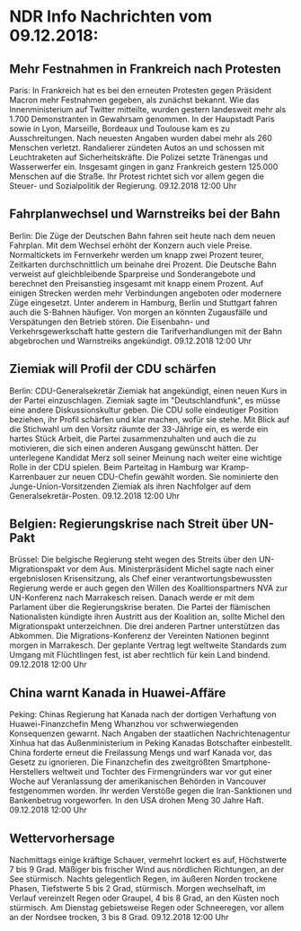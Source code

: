 # NDR Info Nachrichten vom 09.12.2018:


## Mehr Festnahmen in Frankreich nach Protesten
Paris: In Frankreich hat es bei den erneuten Protesten gegen Präsident Macron mehr Festnahmen gegeben, als zunächst bekannt. Wie das Innenministerium auf Twitter mitteilte, wurden gestern landesweit mehr als 1.700 Demonstranten in Gewahrsam genommen. In der Haupstadt Paris sowie in Lyon, Marseille, Bordeaux und Toulouse kam es zu Ausschreitungen. Nach neuesten Angaben wurden dabei mehr als 260 Menschen verletzt. Randalierer zündeten Autos an und schossen mit Leuchtraketen auf Sicherheitskräfte. Die Polizei setzte Tränengas und Wasserwerfer ein. Insgesamt gingen in ganz Frankreich gestern 125.000 Menschen auf die Straße. Ihr Protest richtet sich vor allem gegen die Steuer- und Sozialpolitik der Regierung. 09.12.2018 12:00 Uhr 

## Fahrplanwechsel und Warnstreiks bei der Bahn
Berlin: Die Züge der Deutschen Bahn 	fahren seit heute nach dem neuen Fahrplan. Mit dem Wechsel erhöht der Konzern auch viele Preise. Normaltickets im Fernverkehr werden um knapp zwei Prozent teurer, Zeitkarten durchschnittlich um beinahe drei Prozent. Die Deutsche Bahn verweist auf gleichbleibende Sparpreise und Sonderangebote und berechnet den Preisanstieg insgesamt mit knapp einem Prozent. Auf einigen Strecken werden mehr Verbindungen angeboten oder modernere Züge eingesetzt. Unter anderem in Hamburg, Berlin und Stuttgart fahren auch die S-Bahnen häufiger. Von morgen an könnten Zugausfälle und Verspätungen den Betrieb stören. Die Eisenbahn- und Verkehrsgewerkschaft hatte gestern die Tarifverhandlungen mit der Bahn abgebrochen und Warnstreiks angekündigt. 09.12.2018 12:00 Uhr 

## Ziemiak will Profil der CDU schärfen
Berlin: CDU-Generalsekretär Ziemiak hat angekündigt, einen neuen Kurs in der Partei einzuschlagen. Ziemiak sagte im "Deutschlandfunk", es müsse eine andere Diskussionskultur geben. Die CDU solle eindeutiger Position beziehen, ihr Profil schärfen und klar machen, wofür sie stehe. Mit Blick auf die Stichwahl um den Vorsitz räumte der 33-Jährige ein, es werde ein hartes Stück Arbeit, die Partei zusammenzuhalten und auch die zu motivieren, die sich einen anderen Ausgang gewünscht hätten. Der unterlegene Kandidat Merz soll seiner Meinung nach weiter eine wichtige Rolle in der CDU spielen. Beim Parteitag in Hamburg war Kramp-Karrenbauer zur neuen CDU-Chefin gewählt worden. Sie nominierte den Junge-Union-Vorsitzenden Ziemiak als ihren Nachfolger auf dem Generalsekretär-Posten. 09.12.2018 12:00 Uhr 

## Belgien: Regierungskrise nach Streit über UN-Pakt
Brüssel: Die belgische Regierung steht wegen des Streits über den UN-Migrationspakt vor dem Aus. Ministerpräsident Michel sagte nach einer ergebnislosen Krisensitzung, als Chef einer verantwortungsbewussten Regierung werde er auch gegen den Willen des Koalitionspartners NVA zur UN-Konferenz nach Marrakesch reisen. Danach werde er mit dem Parlament über die Regierungskrise beraten. Die Partei der flämischen Nationalisten kündigte ihren Austritt aus der Koalition an, sollte Michel den Migrationspakt unterzeichnen. Die drei anderen Partner unterstützen das Abkommen. Die Migrations-Konferenz der Vereinten Nationen beginnt morgen in Marrakesch. Der geplante Vertrag legt weltweite Standards zum Umgang mit Flüchtlingen fest, ist aber rechtlich für kein Land bindend. 09.12.2018 12:00 Uhr 

## China warnt Kanada in Huawei-Affäre
Peking:	Chinas Regierung hat Kanada nach der dortigen Verhaftung von Huawei-Finanzchefin Meng Whanzhou vor schwerwiegenden Konsequenzen gewarnt. Nach Angaben der staatlichen Nachrichtenagentur Xinhua hat das Außenministerium in Peking Kanadas Botschafter einbestellt. China forderte erneut die Freilassung Mengs und warf Kanada vor, das Gesetz zu ignorieren. Die Finanzchefin des zweitgrößten Smartphone-Herstellers weltweit und Tochter des Firmengründers war vor gut einer Woche auf Veranlassung der amerikanischen Behörden in Vancouver festgenommen worden. Ihr werden Verstöße gegen die Iran-Sanktionen und Bankenbetrug vorgeworfen. In den USA drohen Meng 30 Jahre Haft. 09.12.2018 12:00 Uhr 

## Wettervorhersage
Nachmittags einige kräftige Schauer, vermehrt lockert es auf, Höchstwerte 7 bis 9 Grad. Mäßiger bis frischer Wind aus nördlichen Richtungen, an der See stürmisch. Nachts gelegentlich Regen, im äußeren Norden trockene Phasen, Tiefstwerte 5 bis 2 Grad, stürmisch. Morgen wechselhaft, im Verlauf vereinzelt Regen oder Graupel, 4 bis 8 Grad, an den Küsten noch stürmisch. Am Dienstag gebietsweise Regen oder Schneeregen, vor allem an der Nordsee trocken, 3 bis 8 Grad. 09.12.2018 12:00 Uhr 
